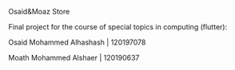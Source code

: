 Osaid&Moaz Store

Final project for the course of special topics in computing (flutter):

 Osaid Mohammed Alhashash  |  120197078

Moath Mohammed Alshaer    |  120190637
